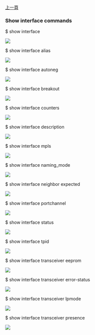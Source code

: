 [上一頁](/blog/sonic_command/layer2/show/)

### Show interface commands

$ show interface

![](https://jian-hong-wu.github.io/blog/sonic_command/layer2/show/interface/1.png)

$ show interface alias

![](https://jian-hong-wu.github.io/blog/sonic_command/layer2/show/interface/2.png)

$ show interface autoneg   

![](https://jian-hong-wu.github.io/blog/sonic_command/layer2/show/interface/3.png)

$ show interface breakout    

![](https://jian-hong-wu.github.io/blog/sonic_command/layer2/show/interface/4.png)

$ show interface counters   

![](https://jian-hong-wu.github.io/blog/sonic_command/layer2/show/interface/5.png)

$ show interface description  

![](https://jian-hong-wu.github.io/blog/sonic_command/layer2/show/interface/6.png)

$ show interface mpls       

![](https://jian-hong-wu.github.io/blog/sonic_command/layer2/show/interface/7.png)

$ show interface naming_mode  

![](https://jian-hong-wu.github.io/blog/sonic_command/layer2/show/interface/8.png)

$ show interface neighbor expected

![](https://jian-hong-wu.github.io/blog/sonic_command/layer2/show/interface/9.png)

$ show interface portchannel 

![](https://jian-hong-wu.github.io/blog/sonic_command/layer2/show/interface/10.png)

$ show interface status   

![](https://jian-hong-wu.github.io/blog/sonic_command/layer2/show/interface/11.png)

$ show interface tpid 

![](https://jian-hong-wu.github.io/blog/sonic_command/layer2/show/interface/12.png)

$ show interface transceiver eeprom

![](https://jian-hong-wu.github.io/blog/sonic_command/layer2/show/interface/13.png)

$ show interface transceiver error-status

![](https://jian-hong-wu.github.io/blog/sonic_command/layer2/show/interface/14.png)

$ show interface transceiver lpmode

![](https://jian-hong-wu.github.io/blog/sonic_command/layer2/show/interface/15.png)

$ show interface transceiver presence

![](https://jian-hong-wu.github.io/blog/sonic_command/layer2/show/interface/16.png)

